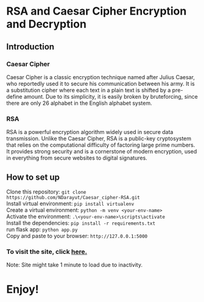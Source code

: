# RSA and Caesar Cipher Encryption and Decryption   
## Introduction   
### Caesar Cipher   
Caesar Cipher is a classic encryption technique named after Julius Caesar, who reportedly used it to secure his communication between his army. It is a substitution cipher where each text in a plain text is shifted by a pre-define amount. Due to its simplicity, it is easily broken by bruteforcing, since there are only 26 alphabet in the English alphabet system.   
### RSA   
RSA is a powerful encryption algorithm widely used in secure data transmission. Unlike the Caesar Cipher, RSA is a public-key cryptosystem that relies on the computational difficulty of factoring large prime numbers. It provides strong security and is a cornerstone of modern encryption, used in everything from secure websites to digital signatures.   
## How to set up   
Clone this repository: ```git clone https://github.com/NDarayut/Caesar_cipher-RSA.git```  
Install virtual environment: ```pip install virtualenv```   
Create a virtual environment: ```python -m venv <your-env-name>```   
Activate the environment: ```.\<your-env-name>\scripts\activate```   
Install the dependencies: ```pip install -r requirements.txt```   
run flask app: ```python app.py```   
Copy and paste to your browser: ```http://127.0.0.1:5000```   
### To visit the site, click [here.](https://cryptography-yquc.onrender.com/)  
Note: Site might take 1 minute to load due to inactivity.  
# Enjoy!
